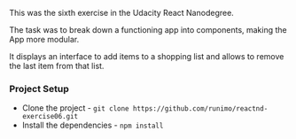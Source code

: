 This was the sixth exercise in the Udacity React Nanodegree.

The task was to break down a functioning app into components, making the App more modular.

It displays an interface to add items to a shopping list and allows to remove the last item from that list.

### Project Setup
- Clone the project - `git clone https://github.com/runimo/reactnd-exercise06.git`
- Install the dependencies - `npm install`
